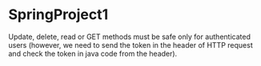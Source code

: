 # SpringProject1
Update, delete, read or GET methods must be safe only for authenticated users (however, we need to send the token in the header of HTTP request and check the token in java code from the header).
